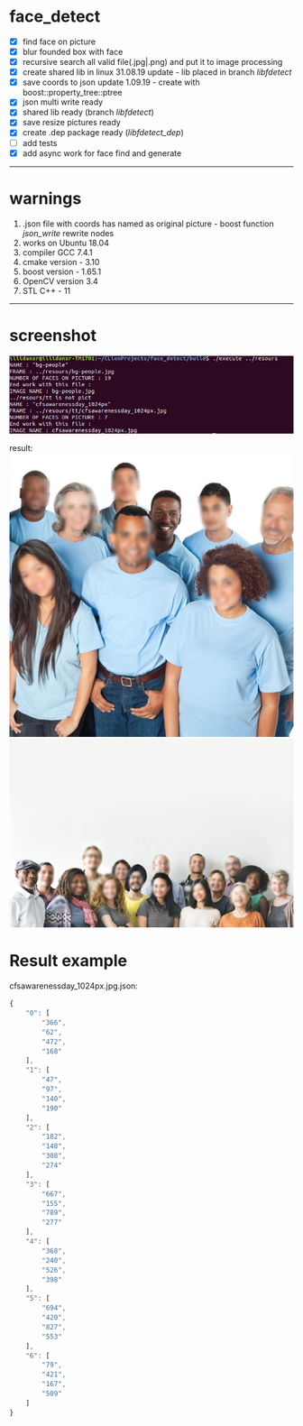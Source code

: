 # face_detect
- [x] find face on picture
- [x] blur founded box with face
- [x] recursive search all valid file(.jpg|.png) and put it to image processing
- [x] create shared lib in linux 31.08.19 update - lib placed in branch *libfdetect*
- [x] save coords to json update 1.09.19 - create with boost::property_tree::ptree
- [x] json multi write ready
- [x] shared lib ready (branch *libfdetect*)
- [x] save resize pictures ready
- [x] create .dep package ready (*libfdetect_dep*)
- [ ] add tests
- [x] add async work for face find and generate
---
# warnings
1) .json file with coords has named as original picture - boost function *json_write* rewrite nodes
2) works on Ubuntu 18.04
3) compiler GCC 7.4.1
4) cmake version - 3.10
5) boost version - 1.65.1
6) OpenCV version 3.4
7) STL C++ - 11

---

# screenshot

![example](https://github.com/IllidanSR/face_detect/blob/master/pic/example.png)

result:
![pic1](https://github.com/IllidanSR/face_detect/blob/master/pic/cfsawarenessday_1024px.jpg)
![pic2](https://github.com/IllidanSR/face_detect/blob/master/pic/bg-people.jpg)


# Result example
cfsawarenessday_1024px.jpg.json:
```javascript
{
    "0": [
        "366",
        "62",
        "472",
        "168"
    ],
    "1": [
        "47",
        "97",
        "140",
        "190"
    ],
    "2": [
        "182",
        "148",
        "308",
        "274"
    ],
    "3": [
        "667",
        "155",
        "789",
        "277"
    ],
    "4": [
        "368",
        "240",
        "526",
        "398"
    ],
    "5": [
        "694",
        "420",
        "827",
        "553"
    ],
    "6": [
        "79",
        "421",
        "167",
        "509"
    ]
}
```
